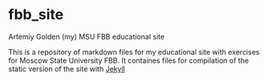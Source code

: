 # fbb_site
Artemiy Golden (my) MSU FBB educational site

This is a repository of markdown files for my educational site with exercises for Moscow State University FBB. It containes files for compilation of the static version of the site with [Jekyll](https://jekyllrb.com/) 
